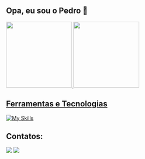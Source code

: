 ## Opa, eu sou o Pedro 👋
 
<picture>
  <div> 
  <a href="https://github.com/rodrigoacm10">
  <img height="180em" src="https://github-readme-stats.vercel.app/api?username=PedroBeltraoDev&show_icons=true&theme=transparent">
  <img height="180em" src="https://github-readme-stats.vercel.app/api/top-langs/?username=PedroBeltraoDev&layout=compact&theme=transparent">
</div>

## Ferramentas e Tecnologias
[![My Skills](https://skillicons.dev/icons?i=java,spring,mysql,mongodb,postman&theme=light)](https://skillicons.dev)

## Contatos:
<div>
<a href="https://www.instagram.com/pedrobeltrao.dev/" target="_blank"><img loading="lazy" src="https://img.shields.io/badge/-Instagram-%23E4405F?style=for-the-badge&logo=instagram&logoColor=white" target="_blank"></a>
<a href="https://www.linkedin.com/in/pedro-beltr%C3%A3o123/" target="_blank"><img loading="lazy" src="https://img.shields.io/badge/-LinkedIn-%230077B5?style=for-the-badge&logo=linkedin&logoColor=white" target="_blank"></a>
</div>

